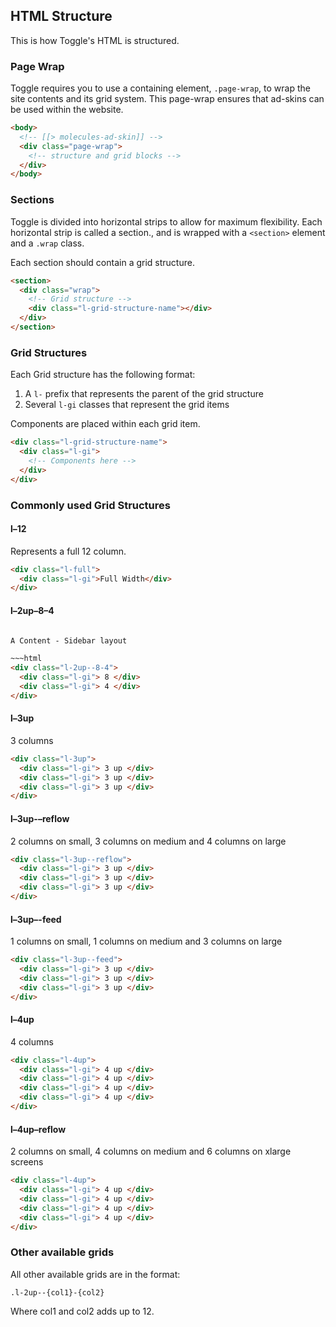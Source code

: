 ## HTML Structure 

This is how Toggle's HTML is structured. 

### Page Wrap 

Toggle requires you to use a containing element, `.page-wrap`, to wrap the site contents and its grid system. This page-wrap ensures that ad-skins can be used within the website.

~~~html
<body>
  <!-- [[> molecules-ad-skin]] -->
  <div class="page-wrap"> 
    <!-- structure and grid blocks -->
  </div>
</body>
~~~

### Sections

Toggle is divided into horizontal strips to allow for maximum flexibility. Each horizontal strip is called a section., and is wrapped with a `<section>` element and a `.wrap` class. 

Each section should contain a grid structure.

~~~html
<section>
  <div class="wrap">
    <!-- Grid structure -->
    <div class="l-grid-structure-name"></div>
  </div>
</section>
~~~

### Grid Structures

Each Grid structure has the following format: 

1. A `l-` prefix that represents the parent of the grid structure 
2. Several `l-gi` classes that represent the grid items 

Components are placed within each grid item. 

~~~html
<div class="l-grid-structure-name">
  <div class="l-gi">
    <!-- Components here -->
  </div>
</div>
~~~

### Commonly used Grid Structures 

#### l–12

Represents a full 12 column. 

~~~html
<div class="l-full">
  <div class="l-gi">Full Width</div>
</div>
~~~


#### l–2up–8–4

~~~html

A Content - Sidebar layout 

~~~html
<div class="l-2up--8-4">
  <div class="l-gi"> 8 </div>
  <div class="l-gi"> 4 </div>
</div>
~~~

#### l–3up

3 columns 

~~~html
<div class="l-3up">
  <div class="l-gi"> 3 up </div>
  <div class="l-gi"> 3 up </div>
  <div class="l-gi"> 3 up </div>
</div>
~~~

#### l–3up-–reflow

2 columns on small, 3 columns on medium and 4 columns on large

~~~html
<div class="l-3up--reflow">
  <div class="l-gi"> 3 up </div>
  <div class="l-gi"> 3 up </div>
  <div class="l-gi"> 3 up </div>
</div>
~~~

#### l–3up–-feed

1 columns on small, 1 columns on medium and 3 columns on large

~~~html
<div class="l-3up--feed">
  <div class="l-gi"> 3 up </div>
  <div class="l-gi"> 3 up </div>
  <div class="l-gi"> 3 up </div>
</div>
~~~

#### l–4up

4 columns

~~~html
<div class="l-4up">
  <div class="l-gi"> 4 up </div>
  <div class="l-gi"> 4 up </div>
  <div class="l-gi"> 4 up </div>
  <div class="l-gi"> 4 up </div>
</div>
~~~

#### l–4up–reflow

2 columns on small, 4 columns on medium and 6 columns on xlarge screens

~~~html
<div class="l-4up">
  <div class="l-gi"> 4 up </div>
  <div class="l-gi"> 4 up </div>
  <div class="l-gi"> 4 up </div>
  <div class="l-gi"> 4 up </div>
</div>
~~~

### Other available grids

All other available grids are in the format: 

~~~
.l-2up--{col1}-{col2}
~~~

Where col1 and col2 adds up to 12. 